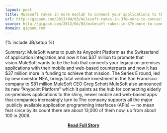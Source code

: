 ```yaml
---
layout: post
title: MuleSoft rakes in more moolah to connect your applications to the world
url: http://gigaom.com/2013/04/03/mulesoft-rakes-in-37m-more-to-connect-your-apps-to-the-world/
source: http://gigaom.com/2013/04/03/mulesoft-rakes-in-37m-more-to-connect-your-apps-to-the-world/
domain: gigaom.com
---
```

{% include JB/setup %}<p>Summary: 			MuleSoft wants to push its Anypoint Platform as the Switzerland of application integration,and now it has $37 million to promote that vision.MuleSoft wants to be the hub that connects your legacy on-premises applications with their mobile and web-based counterparts and now it has $37 million more in funding to achieve that mission. The Series E round, led by new investor NEA, brings total venture investment in the San Francisco company to $81 million.MuleSoft CEO Greg Schott
 MuleSoft also announced its new “Anypoint Platform” which it paints as the hub for connecting elderly on-premises applications to the shiny, newer mobile and web-based apps that companies increasingly turn to.The company supports all the major  publicly available application programming interfaces (APIs) — no mean feat since by its count there are about 13,000 of them now, up from about 100 in 2006.</p>
<center><p><a href="http://gigaom.com/2013/04/03/mulesoft-rakes-in-37m-more-to-connect-your-apps-to-the-world/" style='padding:25px; font-sze:18px; font-weight: bold;'>Read Full Story</a></p></center>
